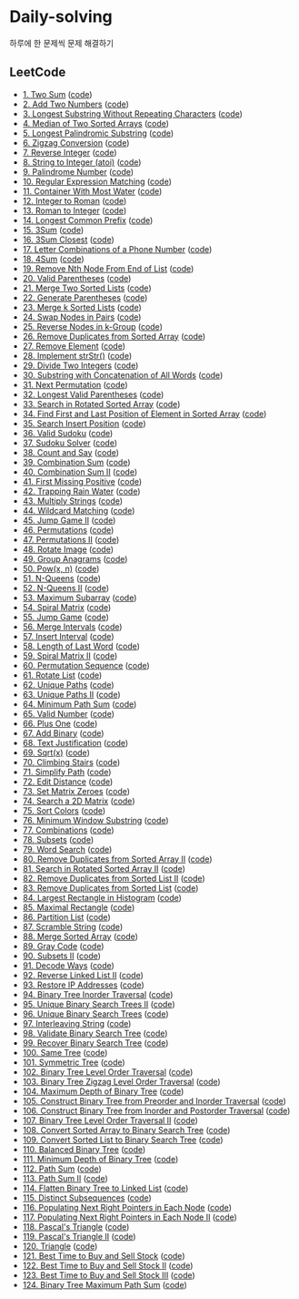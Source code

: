 # Daily-solving
하루에 한 문제씩 문제 해결하기

## LeetCode
- [1. Two Sum](https://leetcode.com/problems/two-sum/) ([code](./leetcode/two-sum.kt))
- [2. Add Two Numbers](https://leetcode.com/problems/add-two-numbers) ([code](./leetcode/add-two-numbers.kt))
- [3. Longest Substring Without Repeating Characters](https://leetcode.com/problems/longest-substring-without-repeating-characters/) ([code](./leetcode/longest-substring-without-repeating-characters.kt))
- [4. Median of Two Sorted Arrays](https://leetcode.com/problems/median-of-two-sorted-arrays/) ([code](./leetcode/median-of-two-sorted-arrays.kt))
- [5. Longest Palindromic Substring](https://leetcode.com/problems/longest-palindromic-substring) ([code](./leetcode/longest-palindromic-substring.kt))
- [6. Zigzag Conversion](https://leetcode.com/problems/zigzag-conversion) ([code](./leetcode/zigzag-conversion.kt))
- [7. Reverse Integer](https://leetcode.com/problems/reverse-integer) ([code](./leetcode/reverse-integer.kt))
- [8. String to Integer (atoi)](https://leetcode.com/problems/string-to-integer-atoi) ([code](./leetcode/string-to-integer-atoi.kt))
- [9. Palindrome Number](https://leetcode.com/problems/palindrome-number) ([code](./leetcode/palindrome-number.kt))
- [10. Regular Expression Matching](https://leetcode.com/problems/regular-expression-matching) ([code](./leetcode/regular-expression-matching.kt))
- [11. Container With Most Water](https://leetcode.com/problems/container-with-most-water) ([code](./leetcode/container-with-most-water.kt))
- [12. Integer to Roman](https://leetcode.com/problems/integer-to-roman) ([code](./leetcode/integer-to-roman.kt))
- [13. Roman to Integer](https://leetcode.com/problems/roman-to-integer) ([code](./leetcode/roman-to-integer.kt))
- [14. Longest Common Prefix](https://leetcode.com/problems/longest-common-prefix) ([code](./leetcode/longest-common-prefix.kt))
- [15. 3Sum](https://leetcode.com/problems/3sum) ([code](./leetcode/3sum.kt))
- [16. 3Sum Closest](https://leetcode.com/problems/3sum-closest) ([code](./leetcode/3sum-closest.kt))
- [17. Letter Combinations of a Phone Number](https://leetcode.com/problems/letter-combinations-of-a-phone-number) ([code](./leetcode/letter-combinations-of-a-phone-number.kt))
- [18. 4Sum](https://leetcode.com/problems/4sum) ([code](./leetcode/4sum.kt))
- [19. Remove Nth Node From End of List](https://leetcode.com/problems/remove-nth-node-from-end-of-list/) ([code](./leetcode/remove-nth-node-from-end-of-list.kt))
- [20. Valid Parentheses](https://leetcode.com/problems/valid-parentheses/) ([code](./leetcode/valid-parentheses.kt))
- [21. Merge Two Sorted Lists](https://leetcode.com/problems/merge-two-sorted-lists) ([code](./leetcode/merge-two-sorted-lists.kt))
- [22. Generate Parentheses](https://leetcode.com/problems/generate-parentheses) ([code](./leetcode/generate-parentheses.kt))
- [23. Merge k Sorted Lists](https://leetcode.com/problems/merge-k-sorted-lists) ([code](./leetcode/merge-k-sorted-lists.kt))
- [24. Swap Nodes in Pairs](https://leetcode.com/problems/swap-nodes-in-pairs) ([code](./leetcode/swap-nodes-in-pairs.kt))
- [25. Reverse Nodes in k-Group](https://leetcode.com/problems/reverse-nodes-in-k-group) ([code](./leetcode/reverse-nodes-in-k-group.kt))
- [26. Remove Duplicates from Sorted Array](https://leetcode.com/problems/remove-duplicates-from-sorted-array) ([code](./leetcode/remove-duplicates-from-sorted-array.kt))
- [27. Remove Element](https://leetcode.com/problems/remove-element/submissions/) ([code](./leetcode/remove-element.kt))
- [28. Implement strStr()](https://leetcode.com/problems/implement-strstr) ([code](./leetcode/implement-strstr.kt))
- [29. Divide Two Integers](https://leetcode.com/problems/divide-two-integers) ([code](./leetcode/divide-two-integers.kt))
- [30. Substring with Concatenation of All Words](https://leetcode.com/problems/substring-with-concatenation-of-all-words/) ([code](./leetcode/substring-with-concatenation-of-all-words.kt))
- [31. Next Permutation](https://leetcode.com/problems/next-permutation) ([code](./leetcode/next-permutation.kt))
- [32. Longest Valid Parentheses](https://leetcode.com/problems/longest-valid-parentheses) ([code](./leetcode/longest-valid-parentheses.kt))
- [33. Search in Rotated Sorted Array](https://leetcode.com/problems/search-in-rotated-sorted-array/) ([code](./leetcode/search-in-rotated-sorted-array.kt))
- [34. Find First and Last Position of Element in Sorted Array](https://leetcode.com/problems/find-first-and-last-position-of-element-in-sorted-array) ([code](./leetcode/find-first-and-last-position-of-element-in-sorted-array.kt))
- [35. Search Insert Position](https://leetcode.com/problems/search-insert-position) ([code](./leetcode/search-insert-position.kt))
- [36. Valid Sudoku](https://leetcode.com/problems/valid-sudoku) ([code](./leetcode/valid-sudoku.kt))
- [37. Sudoku Solver](https://leetcode.com/problems/sudoku-solver/) ([code](./leetcode/sudoku-solver.kt))
- [38. Count and Say](https://leetcode.com/problems/count-and-say) ([code](./leetcode/count-and-say.kt))
- [39. Combination Sum](https://leetcode.com/problems/combination-sum) ([code](./leetcode/combination-sum.kt))
- [40. Combination Sum II](https://leetcode.com/problems/combination-sum-2) ([code](./leetcode/combination-sum-2.kt))
- [41. First Missing Positive](https://leetcode.com/problems/first-missing-positive) ([code](./leetcode/first-missing-positive.kt))
- [42. Trapping Rain Water](https://leetcode.com/problems/trapping-rain-water/) ([code](./leetcode/trapping-rain-water.kt))
- [43. Multiply Strings](https://leetcode.com/problems/multiply-strings/submissions/) ([code](./leetcode/multiply-strings.kt))
- [44. Wildcard Matching](https://leetcode.com/problems/wildcard-matching/) ([code](./leetcode/wildcard-matching.kt))
- [45. Jump Game II](https://leetcode.com/problems/jump-game-ii/) ([code](./leetcode/jump-game-ii.kt))
- [46. Permutations](https://leetcode.com/problems/permutations) ([code](./leetcode/permutations.kt))
- [47. Permutations II](https://leetcode.com/problems/permutations-ii) ([code](./leetcode/permutations-ii.kt))
- [48. Rotate Image](https://leetcode.com/problems/rotate-image) ([code](./leetcode/rotate-image.kt))
- [49. Group Anagrams](https://leetcode.com/problems/group-anagrams) ([code](./leetcode/group-anagrams.kt))
- [50. Pow(x, n)](https://leetcode.com/problems/powx-n) ([code](./leetcode/powx-n.kt))
- [51. N-Queens](https://leetcode.com/problems/n-queens) ([code](./leetcode/n-queens.kt))
- [52. N-Queens II](https://leetcode.com/problems/n-queens-ii/) ([code](./leetcode/n-queens-ii.kt))
- [53. Maximum Subarray](https://leetcode.com/problems/maximum-subarray) ([code](./leetcode/maximum-subarray.kt))
- [54. Spiral Matrix](https://leetcode.com/problems/spiral-matrix) ([code](./leetcode/spiral-matrix.kt))
- [55. Jump Game](https://leetcode.com/problems/jump-game) ([code](./leetcode/jump-game.kt))
- [56. Merge Intervals](https://leetcode.com/problems/merge-intervals) ([code](./leetcode/merge-intervals.kt))
- [57. Insert Interval](https://leetcode.com/problems/insert-interval) ([code](./leetcode/insert-interval.kt))
- [58. Length of Last Word](https://leetcode.com/problems/length-of-last-word) ([code](./leetcode/length-of-last-word.kt))
- [59. Spiral Matrix II](https://leetcode.com/problems/spiral-matrix-ii) ([code](./leetcode/spiral-matrix-ii.kt))
- [60. Permutation Sequence](https://leetcode.com/problems/permutation-sequence) ([code](./leetcode/permutation-sequence.kt))
- [61. Rotate List](https://leetcode.com/problems/rotate-list) ([code](./leetcode/rotate-list.kt))
- [62. Unique Paths](https://leetcode.com/problems/unique-paths) ([code](./leetcode/unique-paths.kt))
- [63. Unique Paths II](https://leetcode.com/problems/unique-paths-ii/) ([code](./leetcode/unique-paths-ii.kt))
- [64. Minimum Path Sum](https://leetcode.com/problems/minimum-path-sum/) ([code](./leetcode/minimum-path-sum.kt))
- [65. Valid Number](https://leetcode.com/problems/valid-number) ([code](./leetcode/valid-number.kt))
- [66. Plus One](https://leetcode.com/problems/plus-one/) ([code](./leetcode/plus-one.kt))
- [67. Add Binary](https://leetcode.com/problems/add-binary/) ([code](./leetcode/add-binary.kt))
- [68. Text Justification](https://leetcode.com/problems/text-justification/) ([code](./leetcode/text-justification.kt))
- [69. Sqrt(x)](https://leetcode.com/problems/sqrtx/) ([code](./leetcode/sqrtx.kt))
- [70. Climbing Stairs](https://leetcode.com/problems/climbing-stairs) ([code](./leetcode/climbing-stairs.kt))
- [71. Simplify Path](https://leetcode.com/problems/simplify-path) ([code](./leetcode/simplify-path.kt))
- [72. Edit Distance](https://leetcode.com/problems/edit-distance) ([code](./leetcode/edit-distance.kt))
- [73. Set Matrix Zeroes](https://leetcode.com/problems/set-matrix-zeroes) ([code](./leetcode/set-matrix-zeroes.kt))
- [74. Search a 2D Matrix](https://leetcode.com/problems/search-a-2d-matrix) ([code](./leetcode/search-a-2d-matrix.kt))
- [75. Sort Colors](https://leetcode.com/problems/sort-colors) ([code](./leetcode/sort-colors.kt))
- [76. Minimum Window Substring](https://leetcode.com/problems/minimum-window-substring) ([code](./leetcode/minimum-window-substring.kt))
- [77. Combinations](https://leetcode.com/problems/combinations) ([code](./leetcode/combinations.kt))
- [78. Subsets](https://leetcode.com/problems/subsets) ([code](./leetcode/subsets.kt))
- [79. Word Search](https://leetcode.com/problems/word-search) ([code](./leetcode/word-search.kt))
- [80. Remove Duplicates from Sorted Array II](https://leetcode.com/problems/remove-duplicates-from-sorted-array-ii) ([code](./leetcode/remove-duplicates-from-sorted-array-ii.kt))
- [81. Search in Rotated Sorted Array II](https://leetcode.com/problems/search-in-rotated-sorted-array-ii) ([code](./leetcode/search-in-rotated-sorted-array-ii.kt))
- [82. Remove Duplicates from Sorted List II](https://leetcode.com/problems/remove-duplicates-from-sorted-list-ii) ([code](./leetcode/remove-duplicates-from-sorted-list-ii.kt))
- [83. Remove Duplicates from Sorted List](https://leetcode.com/problems/remove-duplicates-from-sorted-list) ([code](./leetcode/remove-duplicates-from-sorted-list.kt))
- [84. Largest Rectangle in Histogram](https://leetcode.com/problems/largest-rectangle-in-histogram) ([code](./leetcode/largest-rectangle-in-histogram.kt))
- [85. Maximal Rectangle](https://leetcode.com/problems/maximal-rectangle) ([code](./leetcode/maximal-rectangle.kt))
- [86. Partition List](https://leetcode.com/problems/partition-list) ([code](./leetcode/partition-list.kt))
- [87. Scramble String](https://leetcode.com/problems/scramble-string) ([code](./leetcode/scramble-string.kt))
- [88. Merge Sorted Array](https://leetcode.com/problems/merge-sorted-array/) ([code](./leetcode/merge-sorted-array.kt))
- [89. Gray Code](https://leetcode.com/problems/gray-code) ([code](./leetcode/gray-code.kt))
- [90. Subsets II](https://leetcode.com/problems/subsets-ii) ([code](./leetcode/subsets-ii.kt))
- [91. Decode Ways](https://leetcode.com/problems/decode-ways) ([code](./leetcode/decode-ways.kt))
- [92. Reverse Linked List II](https://leetcode.com/problems/reverse-linked-list-ii) ([code](./leetcode/reverse-linked-list-ii.kt))
- [93. Restore IP Addresses](https://leetcode.com/problems/restore-ip-addresses) ([code](./leetcode/restore-ip-addresses.kt))
- [94. Binary Tree Inorder Traversal](https://leetcode.com/problems/binary-tree-inorder-traversal/) ([code](./leetcode/binary-tree-inorder-traversal.kt))
- [95. Unique Binary Search Trees II](https://leetcode.com/problems/unique-binary-search-trees-ii/) ([code](./leetcode/unique-binary-search-trees-ii.kt))
- [96. Unique Binary Search Trees](https://leetcode.com/problems/unique-binary-search-trees) ([code](./leetcode/unique-binary-search-trees.kt))
- [97. Interleaving String](https://leetcode.com/problems/interleaving-string/) ([code](./leetcode/interleaving-string.kt))
- [98. Validate Binary Search Tree](https://leetcode.com/problems/validate-binary-search-tree/) ([code](./leetcode/validate-binary-search-tree))
- [99. Recover Binary Search Tree](https://leetcode.com/problems/recover-binary-search-tree/) ([code](./leetcode/recover-binary-search-tree.kt))
- [100. Same Tree](https://leetcode.com/problems/same-tree/) ([code](./leetcode/same-tree.kt))
- [101. Symmetric Tree](https://leetcode.com/problems/symmetric-tree) ([code](./leetcode/symmetric-tree.kt))
- [102. Binary Tree Level Order Traversal](https://leetcode.com/problems/binary-tree-level-order-traversal) ([code](./leetcode/binary-tree-level-order-traversal.kt))
- [103. Binary Tree Zigzag Level Order Traversal](https://leetcode.com/problems/binary-tree-zigzag-level-order-traversal) ([code](./leetcode/binary-tree-zigzag-level-order-traversal.kt))
- [104. Maximum Depth of Binary Tree](https://leetcode.com/problems/maximum-depth-of-binary-tree) ([code](./leetcode/maximum-depth-of-binary-tree.kt))
- [105. Construct Binary Tree from Preorder and Inorder Traversal](https://leetcode.com/problems/construct-binary-tree-from-preorder-and-inorder-traversal) ([code](./leetcode/construct-binary-tree-from-preorder-and-inorder-traversal.kt))
- [106. Construct Binary Tree from Inorder and Postorder Traversal](https://leetcode.com/problems/construct-binary-tree-from-inorder-and-postorder-traversal) ([code](./leetcode/construct-binary-tree-from-inorder-and-postorder-traversal.kt))
- [107. Binary Tree Level Order Traversal II](https://leetcode.com/problems/binary-tree-level-order-traversal-ii) ([code](./leetcode/binary-tree-level-order-traversal-ii.kt))
- [108. Convert Sorted Array to Binary Search Tree](https://leetcode.com/problems/convert-sorted-array-to-binary-search-tree) ([code](./leetcode/convert-sorted-array-to-binary-search-tree.kt))
- [109. Convert Sorted List to Binary Search Tree](https://leetcode.com/problems/convert-sorted-list-to-binary-search-tree/) ([code](./leetcode/convert-sorted-list-to-binary-search-tree.kt))
- [110. Balanced Binary Tree](https://leetcode.com/problems/balanced-binary-tree) ([code](./leetcode/balanced-binary-tree.kt))
- [111. Minimum Depth of Binary Tree](https://leetcode.com/problems/minimum-depth-of-binary-tree) ([code](./leetcode/minimum-depth-of-binary-tree.kt))
- [112. Path Sum](https://leetcode.com/problems/path-sum) ([code](./leetcode/path-sum.kt))
- [113. Path Sum II](https://leetcode.com/problems/path-sum-ii) ([code](./leetcode/path-sum-ii.kt))
- [114. Flatten Binary Tree to Linked List](https://leetcode.com/problems/flatten-binary-tree-to-linked-list) ([code](./leetcode/flatten-binary-tree-to-linked-list.kt))
- [115. Distinct Subsequences](https://leetcode.com/problems/distinct-subsequences) ([code](./leetcode/distinct-subsequences.kt))
- [116. Populating Next Right Pointers in Each Node](https://leetcode.com/problems/populating-next-right-pointers-in-each-node) ([code](./leetcode/populating-next-right-pointers-in-each-node.kt))
- [117. Populating Next Right Pointers in Each Node II](https://leetcode.com/problems/populating-next-right-pointers-in-each-node-ii) ([code](./leetcode/populating-next-right-pointers-in-each-node-ii.kt))
- [118. Pascal's Triangle](https://leetcode.com/problems/pascals-triangle) ([code](./leetcode/pascals-triangle.kt))
- [119. Pascal's Triangle II](https://leetcode.com/problems/pascals-triangle-ii) ([code](./leetcode/pascals-triangle-ii.kt))
- [120. Triangle](https://leetcode.com/problems/triangle) ([code](./leetcode/triangle.kt))
- [121. Best Time to Buy and Sell Stock](https://leetcode.com/problems/best-time-to-buy-and-sell-stock) ([code](./leetcode/best-time-to-buy-and-sell-stock.kt))
- [122. Best Time to Buy and Sell Stock II](https://leetcode.com/problems/best-time-to-buy-and-sell-stock-ii) ([code](./leetcode/best-time-to-buy-and-sell-stock-ii.kt))
- [123. Best Time to Buy and Sell Stock III](https://leetcode.com/problems/best-time-to-buy-and-sell-stock-iii) ([code](./leetcode/best-time-to-buy-and-sell-stock-iii.kt))
- [124. Binary Tree Maximum Path Sum](https://leetcode.com/problems/binary-tree-maximum-path-sum) ([code](./leetcode/binary-tree-maximum-path-sum.kt))
